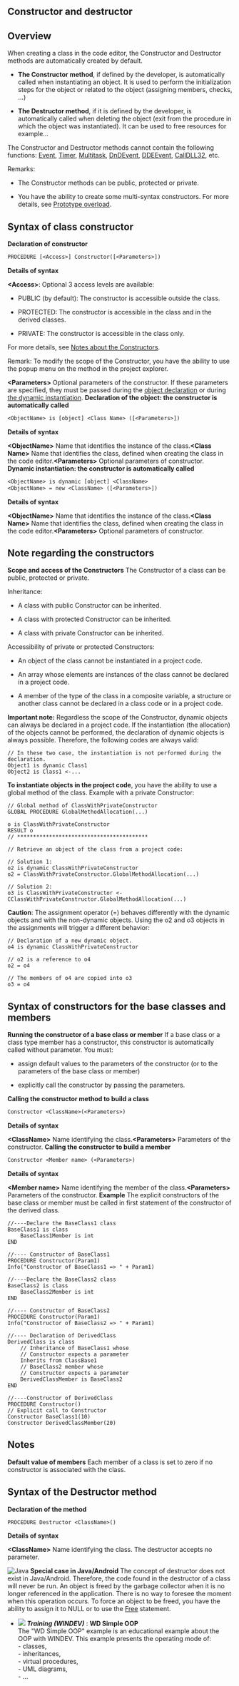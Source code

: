 
## Constructor and destructor
			



<a name="NOTE1"></a>
<a name="NOTE1_1"></a>


## Overview
<a name="overview_ELTTEXTE000356"></a>
When creating a class in the code editor, the Constructor and Destructor methods are automatically created by default.

- **The Constructor method**, if defined by the developer, is automatically called when instantiating an object. It is used to perform the initialization steps for the object or related to the object (assigning members, checks, ...)

- **The Destructor method**, if it is defined by the developer, is automatically called when deleting the object (exit from the procedure in which the object was instantiated). It can be used to free resources for example...




The Constructor and Destructor methods cannot contain the following functions: [Event](../WDLang1/3015011.md), [Timer](../WDLang1/3015008.md), [Multitask](../WDLang1/3015004.md), [DnDEvent](../WDLang1/3030006.md), [DDEEvent](../WDLang1/3028009.md), [CallDLL32](../WDLang1/3014003.md), etc.



Remarks:

- The Constructor methods can be public, protected or private.

- You have the ability to create some multi-syntax constructors. For more details, see [Prototype overload](../Motscles/1514063.md).








<a name="NOTE2"></a>
<a name="NOTE2_1"></a>


## Syntax of class constructor
<a name="syntax_class_constructor_ELTTEXTE000380"></a>
**Declaration of constructor**

```txt
PROCEDURE [<Access>] Constructor([<Parameters>])
```


**Details of syntax**

**&lt;Access&gt;**: Optional
3 access levels are available: 

- PUBLIC (by default): The constructor is accessible outside the class.

- PROTECTED: The constructor is accessible in the class and in the derived classes.

- PRIVATE: The constructor is accessible in the class only.


For more details, see [Notes about the Constructors](#NOTE3_0).

Remark: To modify the scope of the Constructor, you have the ability to use the popup menu on the method in the project explorer.

**&lt;Parameters&gt;**
Optional parameters of the constructor. If these parameters are specified, they must be passed during the [object declaration](../POO/6010002.md) or during [the dynamic instantiation](../POO/6010003.md).<a name="NOTE2_2"></a>
**Declaration of the object: the constructor is automatically called**

```txt
<ObjectName> is [object] <Class Name> ([<Parameters>])
```


**Details of syntax**

**&lt;ObjectName&gt;**
Name that identifies the instance of the class.**&lt;Class Name&gt;**
Name that identifies the class, defined when creating the class in the code editor.**&lt;Parameters&gt;**
Optional parameters of constructor.<a name="NOTE2_3"></a>
**Dynamic instantiation: the constructor is automatically called**

```txt
<ObjectName> is dynamic [object] <ClassName>
<ObjectName> = new <ClassName> ([<Parameters>])
```


**Details of syntax**

**&lt;ObjectName&gt;**
Name that identifies the instance of the class.**&lt;Class Name&gt;**
Name that identifies the class, defined when creating the class in the code editor.**&lt;Parameters&gt;**
Optional parameters of constructor.
<a name="NOTE3_0"></a>


## Note regarding the constructors
<a name="note_regarding_the_constructors_ELTTEXTE000416"></a>
**Scope and access of the Constructors**
The Constructor of a class can be public, protected or private.

Inheritance:

- A class with public Constructor can be inherited.

- A class with protected Constructor can be inherited.

- A class with private Constructor can be inherited.




Accessibility of private or protected Constructors:

- An object of the class cannot be instantiated in a project code.

- An array whose elements are instances of the class cannot be declared in a project code.

- A member of the type of the class in a composite variable, a structure or another class cannot be declared in a class code or in a project code.




**Important note:** Regardless the scope of the Constructor, dynamic objects can always be declared in a project code. If the instantiation (the allocation) of the objects cannot be performed, the declaration of dynamic objects is always possible.  Therefore, the following codes are always valid:


```wl
// In these two case, the instantiation is not performed during the declaration.
Object1 is dynamic Class1
Object2 is Class1 <-...
```


**To instantiate objects in the project code**, you have the ability to use a global method of the class.
Example with a private Constructor:


```wl
// Global method of ClassWithPrivateConstructor
GLOBAL PROCEDURE GlobalMethodAllocation(...)

o is ClassWithPrivateConstructor
RESULT o
// *****************************************

// Retrieve an object of the class from a project code:

// Solution 1:
o2 is dynamic ClassWithPrivateConstructor
o2 = ClassWithPrivateConstructor.GlobalMethodAllocation(...)

// Solution 2:
o3 is ClassWithPrivateConstructor <- CClassWithPrivateConstructor.GlobalMethodAllocation(...)
```


**Caution**: The assignment operator (=) behaves differently with the dynamic objects and with the non-dynamic objects. Using the o2 and o3 objects in the assignments will trigger a different behavior:


```wl
// Declaration of a new dynamic object.
o4 is dynamic ClassWithPrivateConstructor

// o2 is a reference to o4
o2 = o4

// The members of o4 are copied into o3
o3 = o4
```


<a name="NOTE3"></a>
<a name="NOTE3_1"></a>


## Syntax of constructors for the base classes and members
<a name="syntax_constructors_for_the_base_classes_and_members_ELTTEXTE000440"></a>
**Running the constructor of a base class or member**
If a base class or a class type member has a constructor, this constructor is automatically called without parameter. You must:

- assign default values to the parameters of the constructor (or to the parameters of the base class or member)

- explicitly call the constructor by passing the parameters.



<a name="NOTE3_2"></a>
**Calling the constructor method to build a class**

```txt
Constructor <ClassName>(<Parameters>)
```


**Details of syntax**

**&lt;ClassName&gt;**
Name identifying the class.**&lt;Parameters&gt;**
Parameters of the constructor.<a name="NOTE3_3"></a>
**Calling the constructor to build a member**

```txt
Constructor <Member name> (<Parameters>)
```


**Details of syntax**

**&lt;Member name&gt;**
Name identifying the member of the class.**&lt;Parameters&gt;**
Parameters of the constructor.<a name="NOTE3_4"></a>
**Example**
The explicit constructors of the base class or member must be called in first statement of the constructor of the derived class.


```wl
//----Declare the BaseClass1 class
BaseClass1 is class
	BaseClass1Member is int
END
```

```wl
//---- Constructor of BaseClass1
PROCEDURE Constructor(Param1)
Info("Constructor of BaseClass1 => " + Param1)
```



```wl
//----Declare the BaseClass2 class
BaseClass2 is class
	BaseClass2Member is int
END
```

```wl
//---- Constructor of BaseClass2
PROCEDURE Constructor(Param1)
Info("Constructor of BaseClass2 => " + Param1)
```



```wl
//---- Declaration of DerivedClass
DerivedClass is class
	// Inheritance of BaseClass1 whose 
	// Constructor expects a parameter
	Inherits from ClassBase1
	// BaseClass2 member whose 
	// Constructor expects a parameter
	DerivedClassMember is BaseClass2
END
```

```wl
//----Constructor of DerivedClass
PROCEDURE Constructor()
// Explicit call to Constructor
Constructor BaseClass1(10) 
Constructor DerivedClassMember(20)
```


<a name="NOTE4"></a>
<a name="NOTE4_1"></a>


## Notes
<a name="notes_ELTTEXTE000482"></a>
**Default value of members**
Each member of a class is set to zero if no constructor is associated with the class.

<a name="NOTE5"></a>
<a name="NOTE5_1"></a>


## Syntax of the Destructor method
<a name="syntax_the_destructor_method_ELTTEXTE000506"></a>
**Declaration of the method**

```txt
PROCEDURE Destructor <ClassName>()
```


**Details of syntax**

**&lt;ClassName&gt;**
Name identifying the class. The destructor accepts no parameter.<a name="NOTE5_2"></a>


![Java](https://doc.pcsoft.fr/ext/images/us/JAVA.png) **Special case in Java/Android**
The concept of destructor does not exist in Java/Android. Therefore, the code found in the destructor of a class will never be run. 
An object is freed by the garbage collector when it is no longer referenced in the application. There is no way to foresee the moment when this operation occurs.
To force an object to be freed, you have the ability to assign it to NULL or to use the [Free](../Motscles/1511012.md) statement.


- ![](https://doc.pcsoft.fr/en-US/images/image.awp?langid=3&name=WDSimpleOOP.gif) ***Training (WINDEV)*** : **WD Simple OOP** <br>The "WD Simple OOP" example is an educational example about the OOP with WINDEV. This example presents the operating mode of:<br>- classes, <br>- inheritances,<br>- virtual procedures,<br>- UML diagrams,<br>- ...


